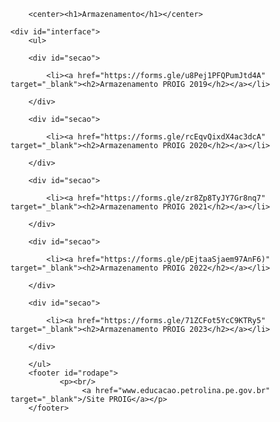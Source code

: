<html lang="pt-br">

<head>
    <title>Armazenamento Proig</title>
    <link rel="stylesheet" href="style.css"/>
    <meta charset="UTF-8">
    <meta name="viewport" content="width=device-width, initial-scale=1.0">
       
</head>

<body>
    
        <center><h1>Armazenamento</h1></center>

    <div id="interface">    
        <ul>
        
        <div id="secao">

            <li><a href="https://forms.gle/u8Pej1PFQPumJtd4A" target="_blank"><h2>Armazenamento PROIG 2019</h2></a></li>
                                               
        </div>

        <div id="secao">
        
            <li><a href="https://forms.gle/rcEqvQixdX4ac3dcA" target="_blank"><h2>Armazenamento PROIG 2020</h2></a></li>
        
        </div>
    
        <div id="secao">
            
            <li><a href="https://forms.gle/zr8Zp8TyJY7Gr8nq7" target="_blank"><h2>Armazenamento PROIG 2021</h2></a></li>
        
        </div>

        <div id="secao">
            
            <li><a href="https://forms.gle/pEjtaaSjaem97AnF6)" target="_blank"><h2>Armazenamento PROIG 2022</h2></a></li>
        
        </div>

        <div id="secao">
            
            <li><a href="https://forms.gle/71ZCFot5YcC9KTRy5" target="_blank"><h2>Armazenamento PROIG 2023</h2></a></li>
        
        </div>

        </ul>
        <footer id="rodape">
               <p><br/>
                    <a href="www.educacao.petrolina.pe.gov.br" target="_blank">/Site PROIG</a></p>
        </footer>    
</div>
</body>
</html>
